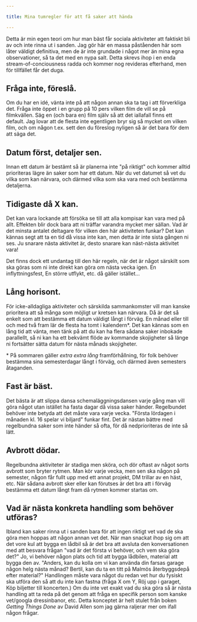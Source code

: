 ```yaml
---

title: Mina tumregler för att få saker att hända

---
```


Detta är min egen teori om hur man bäst får sociala aktiviteter att faktiskt bli av och inte rinna ut i sanden.
Jag gör här en massa påståenden här som låter väldigt definitiva, men de är inte grundade i något mer än mina egna observationer, så ta det med en nypa salt.
Detta skrevs ihop i en enda stream-of-conciousness radda och kommer nog revideras efterhand, men för tillfället får det duga.

## Fråga inte, föreslå.
Om du har en idé, vänta inte på att någon annan ska ta tag i att förverkliga det.
Fråga inte öppet i en grupp på 10 pers vilken film de vill se på filmkvällen.
Säg en (och bara en) film själv så att det iallafall finns ett default.
Jag lovar att de flesta inte egentligen bryr sig så mycket om vilken film, och om någon t.ex. sett den du föreslog nyligen så är det bara för dem att säga det.

## Datum först, detaljer sen.
Innan ett datum är bestämt så är planerna inte "på riktigt" och kommer alltid prioriteras lägre än saker som har ett datum.
När du vet datumet så vet du vilka som kan närvara, och därmed vilka som ska vara med och bestämma detaljerna.

## Tidigaste då X kan.
Det kan vara lockande att försöka se till att alla kompisar kan vara med på allt.
Effekten blir dock bara att ni träffar varandra mycket mer sällan.
Vad är det minsta antalet deltagare för vilken den här aktiviteten funkar?
Det kan kännas segt att ta en tid då vissa inte kan, men detta är inte sista gången ni ses.
Ju snarare nästa aktivitet är, desto snarare kan näst-nästa aktivitet vara!

Det finns dock ett undantag till den här regeln, när det är något särskilt som ska göras som ni inte direkt kan göra om nästa vecka igen. En inflyttningsfest, En större utflykt, etc. då gäller istället...

## Lång horisont.
För icke-alldagliga aktiviteter och särskilda sammankomster vill man kanske prioritera att så många som möjligt ur kretsen kan närvara.
Då är det så enkelt som att bestämma ett datum väldigt långt i förväg. En månad eller till och med två fram lär de flesta ha tomt i kalendern\*.
Det kan kännas som en lång tid att vänta, men tänk på att du kan ha flera sådana saker inbokade parallellt, så ni kan ha ett bekvämt flöde av kommande skojigheter så länge ni fortsätter sätta datum för nästa månads skojigheter.

\* På sommaren gäller *extra extra lång* framförhållning, för folk behöver bestämma sina semesterdagar långt i förväg, och därmed även semesters åtaganden.

## Fast är bäst.
Det bästa är att slippa dansa schemaläggningsdansen varje gång man vill göra något utan istället ha fasta dagar då vissa saker händer.
Regelbundet behöver inte betyda att det måste vara varje vecka. "Första lördagen i månaden kl. 16 spelar vi biljard" funkar fint.
Det är nästan bättre med regelbundna saker som inte händer så ofta, för då nedprioriteras de inte så lätt.

## Avbrott dödar.
Regelbundna aktiviteter är stadiga men sköra, och dör oftast av något sorts avbrott som bryter rytmen.
Man kör varje vecka, men sen ska någon på semester, någon får fullt upp med ett annat projekt, DM trillar av en häst, etc.
När sådana avbrott sker eller kan förutses är det bra att i förväg bestämma ett datum långt fram då rytmen kommer startas om.

## Vad är nästa konkreta handling som behöver utföras?
Ibland kan saker rinna ut i sanden bara för att ingen riktigt vet vad de ska göra men hoppas att någon annan vet det.
När man snackat ihop sig om att det vore kul att bygga en lådbil så är det bra att avsluta den konversationen med att besvara frågan "vad är det första vi behöver, och vem ska göra det?"
Jo, vi behöver någon plats och tid att bygga lådbilen, material att bygga den av.
"Anders, kan du kolla om vi kan använda din farsas garage någon helg nästa månad? Bertil, kan du ta en titt på Malmös återbyggsdepå efter material?"
Handlingen måste vara något du redan vet hur du fysiskt ska utföra den så att du inte kan fastna (fråga X om Y, Röj upp i garaget, Köp biljetter till koncerten.)
Om du inte vet exakt vad du ska göra så är nästa handling att ta reda på det genom att fråga en specifik person som kanske vet/googla dressinbanor, etc.
Detta konceptet är helt stulet från boken *Getting Things Done* av David Allen som jag gärna raljerar mer om ifall någon frågar.
